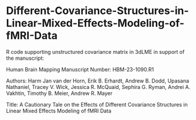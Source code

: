 # Different-Covariance-Structures-in-Linear-Mixed-Effects-Modeling-of-fMRI-Data
R code supporting unstructured covariance matrix in 3dLME in support of the manuscript:

Human Brain Mapping
Manuscript Number: HBM-23-1090.R1

Authors: Harm Jan van der Horn, Erik B. Erhardt, Andrew B. Dodd, Upasana Nathaniel, Tracey V. Wick, Jessica R. McQuaid, Sephira G. Ryman, Andrei A. Vakhtin, Timothy B. Meier, Andrew R. Mayer

Title: A Cautionary Tale on the Effects of Different Covariance Structures in Linear Mixed Effects Modeling of fMRI Data 
